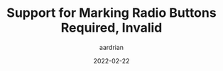 ---
author: aardrian
date: 2022-02-22
permalink: false
tags:
  - accessibility
  - html
target_url: https://adrianroselli.com/2022/02/support-for-marking-radio-buttons-required-invalid.html
title: Support for Marking Radio Buttons Required, Invalid
---
